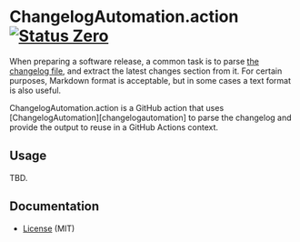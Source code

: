 ChangelogAutomation.action [![Status Zero][status-zero]][andivionian-status-classifier]
==========================

When preparing a software release, a common task is to parse [the changelog file][keep-a-changelog], and extract the latest changes section from it. For certain purposes, Markdown format is acceptable, but in some cases a text format is also useful.

ChangelogAutomation.action is a GitHub action that uses [ChangelogAutomation][changelogautomation] to parse the changelog and provide the output to reuse in a GitHub Actions context.

Usage
-----

TBD.

Documentation
-------------

- [License][license] (MIT)

[andivionian-status-classifier]: https://github.com/ForNeVeR/andivionian-status-classifier#status-zero-
[keep-a-changelog]: http://keepachangelog.com/
[license]: ./LICENSE.md

[status-zero]: https://img.shields.io/badge/status-zero-lightgrey.svg
